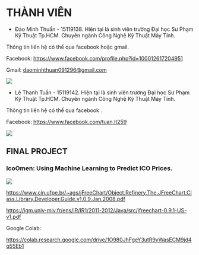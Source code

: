 # THÀNH VIÊN
- Đào Minh Thuấn - 15119138. Hiện tại là sinh viên trường Đại học Sư Phạm Kỹ Thuật Tp.HCM. Chuyên ngành Công Nghệ Kỹ Thuật Máy Tính.

Thông tin liên hệ có thể qua facebook hoặc gmail.

Facebook: https://www.facebook.com/profile.php?id=100012617204951

Gmail: daominhthuan091296@gmail.com

![](https://i.imgur.com/vthCImG.jpg)

- Lê Thanh Tuấn - 15119142. Hiện tại là sinh viên trường Đại học Sư Phạm Kỹ Thuật Tp.HCM. Chuyên ngành Công Nghệ Kỹ Thuật Máy Tính.

Thông tin liên hệ có thể qua facebook .

Facebook: https://www.facebook.com/tuan.lt259

![](https://i.imgur.com/lyC00ox.png)


## FINAL PROJECT
### IcoOmen: Using Machine Learning to Predict ICO Prices.

![](https://dashnews.org/wp-content/uploads/2018/07/bitcoin-ico.jpg)

https://www.cin.ufpe.br/~ags/jFreeChart/Object.Refinery.The.JFreeChart.Class.Library.Developer.Guide.v1.0.9.Jan.2008.pdf

https://igm.univ-mlv.fr/ens/IR/IR1/2011-2012/Java/src/jfreechart-0.9.1-US-v1.pdf

Google Colab: 

https://colab.research.google.com/drive/1O980JhFgeY3utR9vWasECM9jd4q55Eb1

        
        











